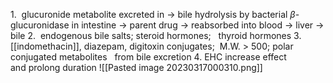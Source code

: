 1.  glucuronide metabolite excreted in $\rightarrow$
	bile hydrolysis by bacterial $\beta$-glucuronidase in intestine $\rightarrow$
	parent drug $\rightarrow$
	reabsorbed into blood $\rightarrow$
	liver $\rightarrow$
	bile​
2.  endogenous bile salts; steroid hormones;   thyroid hormones​
3. [[indomethacin]], diazepam, digitoxin conjugates;  M.W. > 500; polar conjugated metabolites   from bile excretion​
4. EHC increase effect and prolong duration
![[Pasted image 20230317000310.png]]
